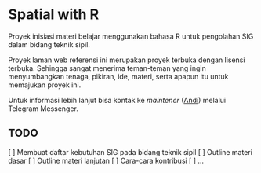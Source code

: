 # Spatial with R

Proyek inisiasi materi belajar menggunakan bahasa R untuk pengolahan SIG dalam bidang teknik sipil.

Proyek laman web referensi ini merupakan proyek terbuka dengan lisensi terbuka. Sehingga sangat menerima teman-teman yang ingin menyumbangkan tenaga, pikiran, ide, materi, serta apapun itu untuk memajukan proyek ini.

Untuk informasi lebih lanjut bisa kontak ke _maintener_ ([Andi](https://t.me/akherlan)) melalui Telegram Messenger.

## TODO

[ ] Membuat daftar kebutuhan SIG pada bidang teknik sipil
[ ] Outline materi dasar
[ ] Outline materi lanjutan
[ ] Cara-cara kontribusi
[ ] ...